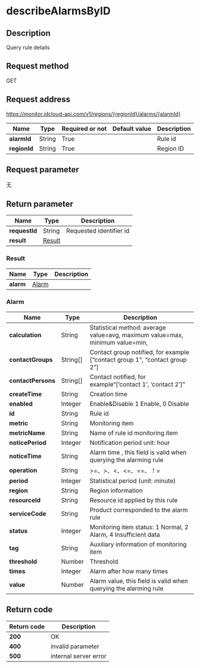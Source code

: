 # describeAlarmsByID


## Description
Query rule details

## Request method
GET

## Request address
https://monitor.jdcloud-api.com/v1/regions/{regionId}/alarms/{alarmId}

|Name|Type|Required or not|Default value|Description|
|---|---|---|---|---|
|**alarmId**|String|True||Rule id|
|**regionId**|String|True||Region ID|

## Request parameter
无


## Return parameter
|Name|Type|Description|
|---|---|---|
|**requestId**|String|Requested identifier id|
|**result**|[Result](##Result)||


### <a name="Result">Result</a>
|Name|Type|Description|
|---|---|---|
|**alarm**|[Alarm](##Alarm)||
### <a name="Alarm">Alarm</a>
|Name|Type|Description|
|---|---|---|
|**calculation**|String|Statistical method: average value=avg, maximum value=max, minimum value=min,|
|**contactGroups**|String[]|Contact group notified, for example [“contact group 1”, “contact group 2”]|
|**contactPersons**|String[]|Contact notified, for example“[‘contact 1’, ‘contact 2’]”|
|**createTime**|String|Creation time|
|**enabled**|Integer|Enable&Disable 1 Enable, 0 Disable|
|**id**|String|Rule id|
|**metric**|String|Monitoring item|
|**metricName**|String|Name of rule id monitoring item|
|**noticePeriod**|Integer|Notification period unit: hour|
|**noticeTime**|String|Alarm time  ,  this field is valid when querying the alarming rule|
|**operation**|String|>=、>、<、<=、==、！=|
|**period**|Integer|Statistical period (unit: minute)|
|**region**|String|Region information|
|**resourceId**|String|Resource id applied by this rule|
|**serviceCode**|String|Product corresponded to the alarm rule|
|**status**|Integer|Monitoring item status: 1 Normal, 2 Alarm, 4 Insufficient data|
|**tag**|String|Auxiliary information of monitoring item|
|**threshold**|Number|Threshold|
|**times**|Integer|Alarm after how many times|
|**value**|Number|Alarm value, this field is valid when querying the alarming rule|

## Return code
|Return code|Description|
|---|---|
|**200**|OK|
|**400**|invalid parameter|
|**500**|internal server error|
